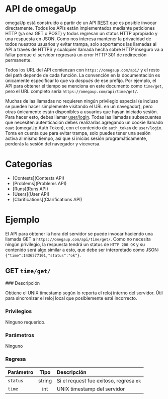 # API de omegaUp

omegaUp está construido a partir de un API [REST](https://es.wikipedia.org/wiki/Representational_State_Transfer) que es posible
invocar directamente. Todos los APIs están implementados mediante peticiones
HTTP (ya sea GET o POST) y todos regresan un status HTTP apropiado y una
respuesta en JSON. Como nos interesa mantener la privacidad de todos nuestros
usuarios y evitar trampa, solo soportamos las llamadas al API a través de HTTPS
y cualquier llamada hecha sobre HTTP inseguro va a fallar porque el servidor
regresará un error HTTP 301 de redirección permanente.

Todos los URL del API comienzan con `https://omegaup.com/api/` y el resto
del path depende de cada función. La convención en la documentación es
únicamente especificar lo que va _después_ de ese prefijo. Por ejemplo, el API
para obtener el tiempo se menciona en este documento como `time/get`, pero el
URL completo sería `https://omegaup.com/api/time/get/`.

Muchas de las llamadas no requieren ningún privilegio especial (e incluso se
pueden hacer simplemente visitando el URL en un navegador), pero otras
únicamente están disponibles a usuarios que hayan iniciado sesión. Para hacer
esto, debes llamar [user/login](/docs/User-API#post-userlogin.md).
Todas las llamadas subsecuentes que necesiten autenticación debes realizarlas
agregando un cookie llamado `ouat` (omegaUp Auth Token), con el contenido de
`auth_token` de `user/login`. Toma en cuenta que para evitar trampa, solo
puedes tener una sesión activa al mismo tiempo, así que si inicias sesión
programáticamente, perderás la sesión del navegador y viceversa.

# Categorías

* [Contests](Contests API)
* [Problems](Problems API)
* [Runs](Runs API)
* [Users](User API)
* [Clarifications](Clarifications API)

# Ejemplo

El API para obtener la hora del servidor se puede invocar haciendo una llamada
GET a `https://omegaup.com/api/time/get/`. Como no necesita ningún privilegio,
la respuesta tendrá un status de `HTTP 200 OK` y su contenido será algo similar
a esto, que debe ser interpretado como JSON: `{"time":1436577101,"status":"ok"}`.

## GET `time/get/`

### Descripción

Obtiene el UNIX timestamp según lo reporta el reloj interno del servidor. Útil
para sincronizar el reloj local que posiblemente esté incorrecto.

### Privilegios

Ninguno requerido.

### Parámetros

Ninguno

### Regresa

| Parámetro | Tipo | Descripción  |
| -------- |:-------------:| :-----|
|`status`|string|Si el request fue exitoso, regresa `ok`| 
|`time`|int|UNIX timestamp del servidor|